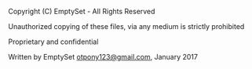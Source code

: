 Copyright (C) EmptySet - All Rights Reserved

Unauthorized copying of these files, via any medium is strictly prohibited

Proprietary and confidential

Written by EmptySet otpony123@gmail.com, January 2017